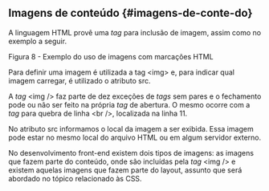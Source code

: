 ## Imagens de conteúdo {#imagens-de-conte-do}

A linguagem HTML provê uma _tag_ para inclusão de imagem, assim como no exemplo a seguir.

Figura 8 - Exemplo do uso de imagens com marcações HTML

Para definir uma imagem é utilizada a tag &lt;img&gt; e, para indicar qual imagem carregar, é utilizado o atributo src.

A _tag_ &lt;img /&gt; faz parte de dez exceções de _tags_ sem pares e o fechamento pode ou não ser feito na própria _tag_ de abertura. O mesmo ocorre com a _tag_ para quebra de linha &lt;br /&gt;, localizada na linha 11.

No atributo src informamos o local da imagem a ser exibida. Essa imagem pode estar no mesmo local do arquivo HTML ou em algum servidor externo.

No desenvolvimento front-end existem dois tipos de imagens: as imagens que fazem parte do conteúdo, onde são incluídas pela _tag_ &lt;img /&gt; e existem aquelas imagens que fazem parte do layout, assunto que será abordado no tópico relacionado às CSS.